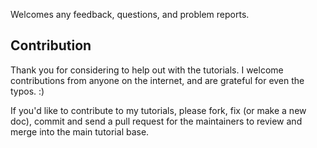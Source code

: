 Welcomes any feedback, questions, and problem reports.

## Contribution

Thank you for considering to help out with the tutorials. I welcome contributions from
anyone on the internet, and are grateful for even the typos. :)

If you'd like to contribute to my tutorials, please fork, fix (or make a new doc), commit and send a pull request
for the maintainers to review and merge into the main tutorial base.

